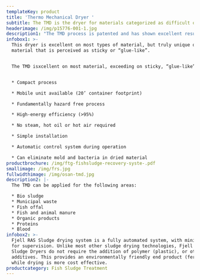 ```yaml
---
templateKey: product
title: 'Thermo Mechanical Dryer '
subtitle: The TMD is the dryer for materials categorized as difficult or sticky to dry
headerimage: /img/p15776-001-1.jpg
description1: "The TMD process is patented and has shown excellent results on materials with sticky behaviour during drying. In the TMD the heat required for the evaporation is generated directly in the material by a high-speed rotor.\r Technolgy is owned by Thermtech AS\n\nFTG is the only supplier for TMD towards fish farmers (RAS - and flow-through plants) in Norway."
infobox1: >-
  This dryer is excellent on most types of material, but truly unique on
  material that is perceived as sticky or “glue-like”.


  The TMD isxcellent on most material, exceeding on sticky, “glue-like” material


  * Compact process

  * Mobile unit available (20’ container footprint)

  * Fundamentally hazard free process

  * High-energy efficiency (>95%)

  * No steam, hot oil or hot air required

  * Simple installation

  * Automatic control system during operation

  * Can eliminate mold and bacteria in dried material
productbrochure: /img/ftg-fishsludge-recovery-syste-.pdf
smallimage: /img/frs.jpg
fullwidthimage: /img/osan-tmd.jpg
description2: |-
  The TMD can be applied for the following areas:

  * Bio sludge
  * Municipal waste
  * Fish offal
  * Fish and animal manure
  * Organic products
  * Proteins
  * Blood
infobox2: >-
  Fjell RAS Sludge drying system is a fully automated system, with minimal need
  for supervision. Unlike most other sludge drying technologies, Fjell RAS
  Sludge Dryers do not require the addition of polymer (plastic), or other
  additives. This provides an environmentally friendly end product (fertilizer),
  while drying is more cost effective.
productcategory: Fish Sludge Treatment
---
```


